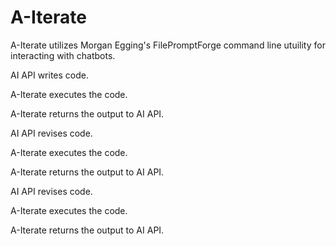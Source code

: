 # A-Iterate
A-Iterate utilizes Morgan Egging's FilePromptForge command line utuility for interacting with chatbots.

AI API writes code. 

A-Iterate executes the code.

A-Iterate returns the output to AI API.

AI API revises code.

A-Iterate executes the code.

A-Iterate returns the output to AI API.

AI API revises code.

A-Iterate executes the code.

A-Iterate returns the output to AI API.
